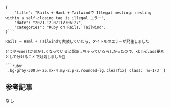 ```metadata
{
    "title": "Rails + Haml + Tailwindで Illegal nesting: nesting within a self-closing tag is illegal エラー",
    "date": "2021-12-07T17:06:27",
    "categories": "Ruby on Rails, Tailwind",
}```

Rails + Haml + Tailwindで実装していたら、タイトルのエラーが発生しました

どうやらnestがおかしくなっていると認識しちゃっているらしかったので、<br>class要素として分けることで対処しました🙏

```ruby
 .bg-gray-300.w-25.mx-4.my-2.p-2.rounded-lg.clearfix{ class: 'w-1/3' }
```

## 参考記事

なし
